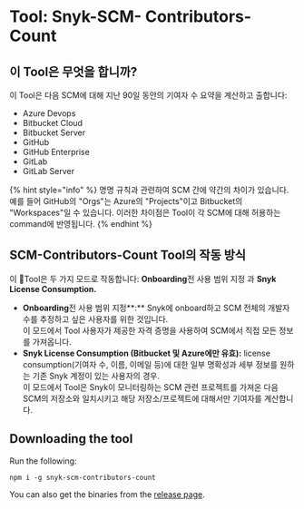 # Tool: Snyk-SCM- Contributors-Count

## 이 Tool은 무엇을 합니까?

이 Tool은 다음 SCM에 대해 지난 90일 동안의 기여자 수 요약을 계산하고 출합니다:

* Azure Devops
* Bitbucket Cloud
* Bitbucket Server
* GitHub
* GitHub Enterprise
* GitLab
* GitLab Server

{% hint style="info" %}
명명 규칙과 관련하여 SCM 간에 약간의 차이가 있습니다. 예를 들어 GitHub의 "Orgs"는 Azure의 "Projects"이고 Bitbucket의 "Workspaces"일 수 있습니다. 이러한 차이점은 Tool이 각 SCM에 대해 허용하는 command에 반영됩니다.
{% endhint %}

## **SCM-Contributors-Count Tool의 작동 방식**

이 Tool은 두 가지 모드로 작동합니다: **Onboarding**전 사용 범위 지정 과 **Snyk License Consumption.**

* **Onboarding**전 사용 범위 지정**:** Snyk에 onboard하고 SCM 전체의 개발자 수를 추정하고 싶은 사용자를 위한 것입니다.\
  이 모드에서 Tool 사용자가 제공한 자격 증명을 사용하여 SCM에서 직접 모든 정보를 가져옵니다.
* **Snyk License Consumption (Bitbucket 및 Azure에만 유효):** license consumption(기여자 수, 이름, 이메일 등)에 대한 일부 명확성과 세부 정보를 원하는 기존 Snyk 계정이 있는 사용자의 경우.\
  이 모드에서 Tool은 Snyk이 모니터링하는 SCM 관련 프로젝트를 가져온 다음 SCM의 저장소와 일치시키고 해당 저장소/프로젝트에 대해서만 기여자를 계산합니다.

## Downloading the tool

Run the following:

```
npm i -g snyk-scm-contributors-count
```

You can also get the binaries from the [release page](https://github.com/snyk-tech-services/snyk-scm-contributors-count/releases).
